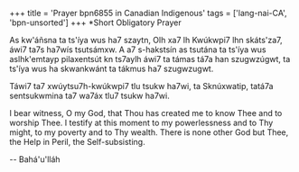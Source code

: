 +++
title = 'Prayer bpn6855 in Canadian Indigenous'
tags = ['lang-nai-CA', 'bpn-unsorted']
+++
*Short Obligatory Prayer

As kw'áñsna ta ts'íya wus ha7 szaytn, Olh xa7 lh Kwúkwpi7 lhn skáts'za7, áwi7 ta7s ha7wís tsutsámxw.
A a7 s-hakstsín as tsutána ta ts'íya wus aslhk'emtayp pilaxentsút kn ts7aylh áwi7 ta támas
tá7a han szugwzúgwt, ta ts'íya wus ha skwankwánt ta tákmus ha7 szugwzugwt.

 Táwi7 ta7 xwúytsu7h-kwúkwpi7 tlu tsukw ha7wi, ta Sknúxwatip, tatá7a sentsukwmina ta7 wa7áx tlu7 tsukw ha7wi.

 

I bear witness, O my God, that Thou has created me to know Thee and to worship Thee. I testify at this moment to my powerlessness and to Thy might, to my poverty and to Thy wealth.
There is none other God but Thee, the Help in Peril, the Self-subsisting.

-- Bahá'u'lláh

